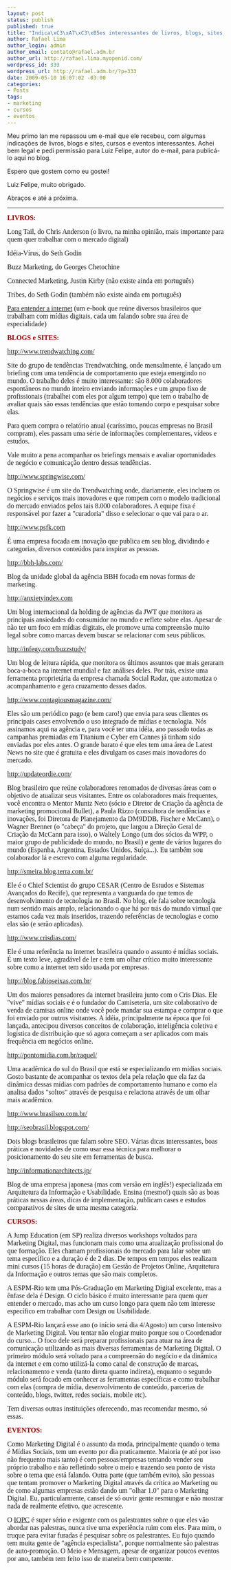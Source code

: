 ```yaml
--- 
layout: post
status: publish
published: true
title: "Indica\xC3\xA7\xC3\xB5es interessantes de livros, blogs, sites, cursos e eventos de Marketing"
author: Rafael Lima
author_login: admin
author_email: contato@rafael.adm.br
author_url: http://rafael.lima.myopenid.com/
wordpress_id: 333
wordpress_url: http://rafael.adm.br/?p=333
date: 2009-05-10 16:07:02 -03:00
categories: 
- Posts
tags: 
- marketing
- cursos
- eventos
---
```

Meu primo Ian me repassou um e-mail que ele recebeu, com algumas indicações de livros, blogs e sites, cursos e eventos interessantes. Achei bem legal e pedi permissão para Luiz Felipe, autor do e-mail, para publicá-lo aqui no blog.

Espero que gostem como eu gostei!

Luiz Felipe, muito obrigado.

Abraços e até a próxima.

***
<div>

<strong><span style="font-family: Times New Roman; color: #960000; font-size: small;"><span style="font-size: 12pt; color: #960000; font-weight: bold;">LIVROS</span></span>:</strong></div>
<div>

<span style="font-family: Times New Roman; font-size: small;"><span style="font-size: 12pt;">Long Tail, do Chris Anderson (o livro, na minha opinião, mais importante para quem quer trabalhar com o mercado digital)</span></span></div>
<div>

<span style="font-family: Times New Roman; font-size: small;"><span style="font-size: 12pt;">Idéia-Vírus, do Seth Godin</span></span></div>
<div>

<span style="font-family: Times New Roman; font-size: small;"><span style="font-size: 12pt;">Buzz <span class="il">Marketing</span>, do Georges Chetochine</span></span></div>
<div>

<span style="font-family: Times New Roman; font-size: small;"><span style="font-size: 12pt;">Connected <span class="il">Marketing</span>, Justin Kirby (não existe ainda em português)</span></span></div>
<div>

<span style="font-family: Times New Roman; font-size: small;"><span style="font-size: 12pt;">Tribes, do Seth Godin (também não existe ainda em português)</span></span></div>
<div>

<span style="font-family: Times New Roman; font-size: small;"><span style="font-size: 12pt;"><a href="http://paraentenderainternet.blogspot.com/2009/01/baixe-o-pdf-do-livro.html" target="_blank">Para entender a internet</a> (um e-book que reúne diversos brasileiros que trabalham com mídias digitais, cada um falando sobre sua área de especialidade)</span></span></div>
<div>

<strong><span style="font-family: Times New Roman; color: #960000; font-size: small;"><span style="font-size: 12pt; color: #960000; font-weight: bold;">BLOGS e SITES</span></span>:</strong></div>
<div>

<span style="font-family: Times New Roman; font-size: small;"><span style="font-size: 12pt;"><a href="http://www.trendwatching.com/" target="_blank">http://www.trendwatching.com/</a> </span></span></div>
<div>

<span style="font-family: Times New Roman; font-size: small;"><span style="font-size: 12pt;">Site do grupo de tendências Trendwatching, onde mensalmente, é lançado um briefing com uma tendência de comportamento que esteja emergindo no mundo. O trabalho deles é muito interessante: são 8.000 colaboradores espontâneos no mundo inteiro enviando informações e um grupo fixo de profissionais (trabalhei com eles por algum tempo) que tem o trabalho de avaliar quais são essas tendências que estão tomando corpo e pesquisar sobre elas.</span></span></div>
<div>

<span style="font-family: Times New Roman; font-size: small;"><span style="font-size: 12pt;">Para quem compra o relatório anual (caríssimo, poucas empresas no Brasil compram), eles passam uma série de informações complementares, vídeos e estudos.</span></span></div>
<div>

<span style="font-family: Times New Roman; font-size: small;"><span style="font-size: 12pt;">Vale muito a pena acompanhar os briefings mensais e avaliar oportunidades de negócio e comunicação dentro dessas tendências.</span></span></div>
<div>

<span style="font-family: Times New Roman; font-size: small;"><span style="font-size: 12pt;"><a href="http://www.springwise.com/" target="_blank">http://www.springwise.com/</a></span></span></div>
<div>

<span style="font-family: Times New Roman; font-size: small;"><span style="font-size: 12pt;">O Springwise é um site do Trendwatching onde, diariamente, eles incluem os negócios e serviços mais inovadores e que rompem com o modelo tradicional do mercado enviados pelos tais 8.000 colaboradores. A equipe fixa é responsável por fazer a "curadoria" disso e selecionar o que vai para o ar.</span></span></div>
<div>

<span style="font-family: Times New Roman; font-size: small;"><span style="font-size: 12pt;"><a href="http://www.psfk.com/" target="_blank">http://www.psfk.com</a></span></span></div>
<div>

<span style="font-family: Times New Roman; font-size: small;"><span style="font-size: 12pt;">É uma empresa focada em inovação que publica em seu blog, dividindo e categorias, diversos conteúdos para inspirar as pessoas.</span></span></div>
<div>

<span style="font-family: Times New Roman; font-size: small;"><span style="font-size: 12pt;"><a href="http://bbh-labs.com/" target="_blank">http://bbh-labs.com/</a></span></span></div>
<div>

<span style="font-family: Times New Roman; font-size: small;"><span style="font-size: 12pt;">Blog da unidade global da agência BBH focada em novas formas de <span class="il">marketing</span>.</span></span></div>
<div>

<span style="font-family: Times New Roman; font-size: small;"><span style="font-size: 12pt;"><a href="http://anxietyindex.com/" target="_blank">http://anxietyindex.com</a></span></span></div>
<div>

<span style="font-family: Times New Roman; font-size: small;"><span style="font-size: 12pt;">Um blog internacional da holding de agências da JWT que monitora as principais ansiedades do consumidor no mundo e reflete sobre elas. Apesar de não ter um foco em mídias digitais, ele promove uma compreensão muito legal sobre como marcas devem buscar se relacionar com seus públicos.</span></span></div>
<div>

<span style="font-family: Times New Roman; font-size: small;"><span style="font-size: 12pt;"><a href="http://infegy.com/buzzstudy/" target="_blank">http://infegy.com/buzzstudy/</a></span></span></div>
<div>

<span style="font-family: Times New Roman; font-size: small;"><span style="font-size: 12pt;">Um blog de leitura rápida, que monitora os últimos assuntos que mais geraram boca-a-boca na internet mundial e faz análises deles. Por trás, existe uma ferramenta proprietária da empresa chamada Social Radar, que automatiza o acompanhamento e gera cruzamento desses dados.</span></span></div>
<div>

<span style="font-family: Times New Roman; font-size: small;"><span style="font-size: 12pt;"><a href="http://www.contagiousmagazine.com/%0A" target="_blank">http://www.contagiousmagazine.com/</a></span></span></div>
<div>

<span style="font-family: Times New Roman; font-size: small;"><span style="font-size: 12pt;">Eles são um periódico pago (e bem caro!) que envia para seus clientes os principais cases envolvendo o uso integrado de mídias e tecnologia. Nós assinamos aqui na agência e, para você ter uma idéia, ano passado todas as campanhas premiadas em Titanium e Cyber em Cannes já tinham sido enviadas por eles antes. O grande barato é que eles tem uma área de Latest News no site que é gratuita e eles divulgam os cases mais inovadores do mercado.</span></span></div>
<div>

<span style="font-family: Times New Roman; font-size: small;"><span style="font-size: 12pt;"><a href="http://updateordie.com/" target="_blank">http://updateordie.com/</a> </span></span></div>
<div>

<span style="font-family: Times New Roman; font-size: small;"><span style="font-size: 12pt;">Blog brasileiro que reúne colaboradores renomados de diversas áreas com o objetivo de atualizar seus visitantes. Entre os colaboradores mais frequentes, você encontra o Mentor Muniz Neto (sócio e Diretor de Criação da agência de <span class="il">marketing</span> promocional Bullet), a Paula Rizzo (consultora de tendências e inovações, foi Diretora de Planejamento da DM9DDB, Fischer e McCann), o Wagner Brenner (o "cabeça" do projeto, que largou a Direção Geral de Criação da McCann para isso), o Waltely Longo (um dos sócios da WPP, o maior grupo de publicidade do mundo, no Brasil) e gente de vários lugares do mundo (Espanha, Argentina, Estados Unidos, Suíça...). Eu também sou colaborador lá e escrevo com alguma regularidade.</span></span></div>
<div>

<span style="font-family: Times New Roman; font-size: small;"><span style="font-size: 12pt;"><a href="http://smeira.blog.terra.com.br/" target="_blank">http://smeira.blog.terra.com.br/</a></span></span></div>
<div>

<span style="font-family: Times New Roman; font-size: small;"><span style="font-size: 12pt;">Ele é o Chief Scientist do grupo CESAR (Centro de Estudos e Sistemas Avançados do Recife), que representa a vanguarda do que temos de desenvolvimento de tecnologia no Brasil. No blog, ele fala sobre tecnologia num sentido mais amplo, relacionando o que há por trás do mundo virtual que estamos cada vez mais inseridos, trazendo referências de tecnologias e como elas são (e serão aplicadas). </span></span></div>
<div>

<span style="font-family: Times New Roman; font-size: small;"><span style="font-size: 12pt;"><a href="http://www.crisdias.com/" target="_blank">http://www.crisdias.com/</a></span></span></div>
<div>

<span style="font-family: Times New Roman; font-size: small;"><span style="font-size: 12pt;">Ele é uma referência na internet brasileira quando o assunto é mídias sociais. É um texto leve, agradável de ler e tem um olhar crítico muito interessante sobre como a internet tem sido usada por empresas.</span></span></div>
<div>

<span style="font-family: Times New Roman; font-size: small;"><span style="font-size: 12pt;"><a href="http://blog.fabioseixas.com.br/" target="_blank">http://blog.fabioseixas.com.br/</a></span></span></div>
<div>

<span style="font-family: Times New Roman; font-size: small;"><span style="font-size: 12pt;">Um dos maiores pensadores da internet brasileira junto com o Cris Dias. Ele "vive" mídias sociais e é o fundador do Camiseteria, um site colaborativo de venda de camisas online onde você pode mandar sua estampa e comprar o que foi enviado por outros visitantes. A idéia, principalmente na época que foi lançada, antecipou diversos conceitos de colaboração, inteligência coletiva e logística de distribuição que só agora começam a ser aplicados com mais frequência em negócios online.</span></span></div>
<div>

<span style="font-family: Times New Roman; font-size: small;"><span style="font-size: 12pt;"><a href="http://pontomidia.com.br/raquel/" target="_blank">http://pontomidia.com.br/raquel/</a></span></span></div>
<div>

<span style="font-family: Times New Roman; font-size: small;"><span style="font-size: 12pt;">Uma acadêmica do sul do Brasil que está se especializando em mídias sociais. Gosto bastante de acompanhar os textos dela pela relação que ela faz da dinâmica dessas mídias com padrões de comportamento humano e como ela analisa dados "soltos" através de pesquisa e relaciona através de um olhar mais acadêmico.</span></span></div>
<div>

<span style="font-family: Times New Roman; font-size: small;"><span style="font-size: 12pt;"><a href="http://www.brasilseo.com.br/" target="_blank">http://www.brasilseo.com.br/</a></span></span></div>
<div>

<span style="font-family: Times New Roman; font-size: small;"><span style="font-size: 12pt;"><a href="http://seobrasil.blogspot.com/" target="_blank">http://seobrasil.blogspot.com/</a></span></span></div>
<div>

<span style="font-family: Times New Roman; font-size: small;"><span style="font-size: 12pt;">Dois blogs brasileiros que falam sobre SEO. Várias dicas interessantes, boas práticas e novidades de como usar essa técnica para melhorar o posicionamento do seu site em ferramentas de busca.</span></span></div>
<div>

<span style="font-family: Times New Roman; font-size: small;"><span style="font-size: 12pt;"><a href="http://informationarchitects.jp/%0A" target="_blank">http://informationarchitects.jp/</a></span></span></div>
<div>

<span style="font-family: Times New Roman; font-size: small;"><span style="font-size: 12pt;">Blog de uma empresa japonesa (mas com versão em inglês!) especializada em Arquitetura da Informação e Usabilidade. Ensina (mesmo!) quais são as boas práticas nessas áreas, dicas de implementação, publicam cases e estudos comparativos de sites de uma mesma categoria.</span></span></div>
<div>

<span style="font-family: Times New Roman; font-size: small;"><span style="font-size: 12pt;"> </span></span></div>
<div>
<div>

<strong><span style="font-family: Times New Roman; color: #960000; font-size: small;"><span style="font-size: 12pt; color: #960000; font-weight: bold;">CURSOS</span></span>:</strong></div>
<div>

<span style="font-family: Times New Roman; font-size: small;"><span style="font-size: 12pt;">A Jump Education (em SP) realiza diversos workshops voltados para <span class="il">Marketing</span> Digital, mas funcionam mais como uma atualização profissional do que formação. Eles chamam profissionais do mercado para falar sobre um tema específico e a duração é de 2 dias. De tempos em tempos eles realizam mini cursos (15 horas de duração) em Gestão de Projetos Online, Arquitetura da Informação e outros temas que são mais completos.</span></span></div>
<div>

<span style="font-family: Times New Roman; font-size: small;"><span style="font-size: 12pt;">A ESPM-Rio tem uma Pós-Graduação em <span class="il">Marketing</span> Digital excelente, mas a ênfase dela é Design. O ciclo básico é muito interessante para quem quer entender o mercado, mas acho um curso longo para quem não tem interesse específico em trabalhar com Design ou Usabilidade.</span></span></div>
<div>

<span style="font-family: Times New Roman; font-size: small;"><span style="font-size: 12pt;">A ESPM-Rio lançará esse ano (o início será dia 4/Agosto) um curso Intensivo de <span class="il">Marketing</span> Digital. Vou tentar não elogiar muito porque sou o Coordenador do curso... O foco dele será preparar profissionais para atuar na área de comunicação utilizando as mais diversas ferramentas de <span class="il">Marketing</span> Digital. O primeiro módulo será voltado para a compreensão do negócio e da dinâmica da internet e em como utilizá-la como canal de construção de marcas, relacionamento e venda (tanto direta quanto indireta), enquanto o segundo módulo será focado em conhecer as ferramentas específicas e como trabalhar com elas (compra de mídia, desenvolvimento de conteúdo, parcerias de conteúdo, blogs, twitter, redes sociais, mobile etc).
</span></span></div>
<div></div>
<div>

<span style="font-family: Times New Roman; font-size: small;"><span style="font-size: 12pt;">Tem diversas outras instituições oferecendo, mas recomendar mesmo, só essas.</span></span></div>
</div>
<div>

<strong><span style="font-family: Times New Roman; color: #960000; font-size: small;"><span style="font-size: 12pt; color: #960000; font-weight: bold;">EVENTOS</span></span>:</strong></div>
<div>

<span style="font-family: Times New Roman; font-size: small;"><span style="font-size: 12pt;">Como <span class="il">Marketing</span> Digital é o assunto da moda, principalmente quando o tema é Mídias Sociais, tem um evento por dia praticamente. Maioria (e até por isso não frequento mais tanto) é com pessoas/empresas tentando vender seu próprio trabalho e não refletindo sobre o meio e trazendo seu ponto de vista sobre o tema que está falando. Outra parte (que também evito), são pessoas que tentam promover o <span class="il">Marketing</span> Digital através da crítica ao <span class="il">Marketing</span> ou de como algumas empresas estão dando um "olhar 1.0" para o <span class="il">Marketing</span> Digital. Eu, particularmente, cansei de só ouvir gente resmungar e não mostrar nada de realmente efetivo, que acrescente.</span></span></div>
<div>

<span style="font-family: Times New Roman; font-size: small;"><span style="font-size: 12pt;">O <a href="http://iqpc.com.br/" target="_blank">IQPC</a> é super sério e exigente com os palestrantes sobre o que eles vão abordar nas palestras, nunca tive uma experiência ruim com eles. Para mim, o truque para evitar furadas é pesquisar sobre os palestrantes. Eu fujo quando tem muita gente de "agência especialista", porque normalmente são palestras de auto-promoção. O Meio e Mensagem, apesar de organizar poucos eventos por ano, também tem feito isso de maneira bem competente.</span></span></div>

